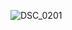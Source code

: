 ![DSC_0201](https://user-images.githubusercontent.com/94184958/141501074-5e97fa3f-3db3-4412-a72b-025265d9f7b2.JPG)
